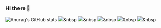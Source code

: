 ### Hi there 👋

<!--
**qkrtkdwns3410/qkrtkdwns3410** is a ✨ _special_ ✨ repository because its `README.md` (this file) appears on your GitHub profile.

Here are some ideas to get you started:

- 🔭 I’m currently working on ...
- 🌱 I’m currently learning ...
- 👯 I’m looking to collaborate on ...
- 🤔 I’m looking for help with ...
- 💬 Ask me about ...
- 📫 How to reach me: ...
- 😄 Pronouns: ...
- ⚡ Fun fact: ...
-->
![Anurag's GitHub stats](https://github-readme-stats.vercel.app/api?username=qkrtkdwns3410&&show_icons=true&theme=dark)
<img src="https://img.shields.io/badge/Java-#007396?style=flat-square&logoJava&logoColor=white"/></a>&nbsp
<img src="https://img.shields.io/badge/JavaScript-#F7DF1E?style=flat-square&logo=JavaScript&logoColor=white"/></a>&nbsp
<img src="https://img.shields.io/badge/Python-3766AB?style=flat-square&logo=Python&logoColor=white"/></a>&nbsp 
<img src="https://img.shields.io/badge/HTML5-#E34F26?style=flat-square&logo=HTML5&logoColor=white"/></a>&nbsp
<img src="https://img.shields.io/badge/Spring-#6DB33F?style=flat-square&logo=Spring&logoColor=white"/></a>&nbsp
